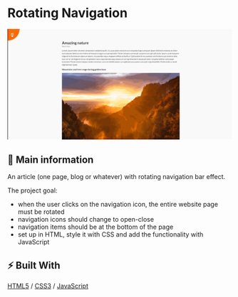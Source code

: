 # Rotating Navigation

![cover](./assets/nav.gif)

## 🦉 Main information

An article (one page, blog or whatever) with rotating navigation bar effect.

The project goal:
- when the user clicks on the navigation icon, the entire website page must be rotated
- navigation icons should change to open-close 
- navigation items should be at the bottom of the page
- set up in HTML, style it with CSS and add the functionality with JavaScript

## ⚡ Built With

[HTML5](https://www.w3schools.com/html/) / [CSS3](https://www.w3schools.com/css/) / [JavaScript](https://www.w3schools.com/js/)
